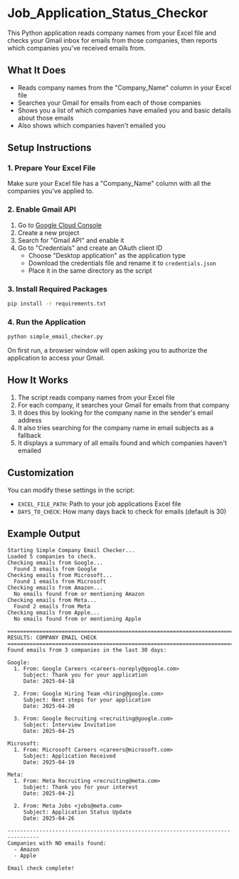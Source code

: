 # Job_Application_Status_Checkor

This Python application reads company names from your Excel file and checks your Gmail inbox for emails from those companies, then reports which companies you've received emails from.

## What It Does

- Reads company names from the "Company_Name" column in your Excel file
- Searches your Gmail for emails from each of those companies
- Shows you a list of which companies have emailed you and basic details about those emails
- Also shows which companies haven't emailed you

## Setup Instructions

### 1. Prepare Your Excel File

Make sure your Excel file has a "Company_Name" column with all the companies you've applied to.

### 2. Enable Gmail API

1. Go to [Google Cloud Console](https://console.cloud.google.com/)
2. Create a new project
3. Search for "Gmail API" and enable it
4. Go to "Credentials" and create an OAuth client ID
   - Choose "Desktop application" as the application type
   - Download the credentials file and rename it to `credentials.json`
   - Place it in the same directory as the script

### 3. Install Required Packages

```bash
pip install -r requirements.txt
```

### 4. Run the Application

```bash
python simple_email_checker.py
```

On first run, a browser window will open asking you to authorize the application to access your Gmail. 

## How It Works

1. The script reads company names from your Excel file
2. For each company, it searches your Gmail for emails from that company
3. It does this by looking for the company name in the sender's email address
4. It also tries searching for the company name in email subjects as a fallback
5. It displays a summary of all emails found and which companies haven't emailed

## Customization

You can modify these settings in the script:
- `EXCEL_FILE_PATH`: Path to your job applications Excel file
- `DAYS_TO_CHECK`: How many days back to check for emails (default is 30)

## Example Output

```
Starting Simple Company Email Checker...
Loaded 5 companies to check.
Checking emails from Google...
  Found 3 emails from Google
Checking emails from Microsoft...
  Found 1 emails from Microsoft
Checking emails from Amazon...
  No emails found from or mentioning Amazon
Checking emails from Meta...
  Found 2 emails from Meta
Checking emails from Apple...
  No emails found from or mentioning Apple

================================================================================
RESULTS: COMPANY EMAIL CHECK
================================================================================
Found emails from 3 companies in the last 30 days:

Google:
  1. From: Google Careers <careers-noreply@google.com>
     Subject: Thank you for your application
     Date: 2025-04-18

  2. From: Google Hiring Team <hiring@google.com>
     Subject: Next steps for your application
     Date: 2025-04-20

  3. From: Google Recruiting <recruiting@google.com>
     Subject: Interview Invitation
     Date: 2025-04-25

Microsoft:
  1. From: Microsoft Careers <careers@microsoft.com>
     Subject: Application Received
     Date: 2025-04-19

Meta:
  1. From: Meta Recruiting <recruiting@meta.com>
     Subject: Thank you for your interest
     Date: 2025-04-21

  2. From: Meta Jobs <jobs@meta.com>
     Subject: Application Status Update
     Date: 2025-04-26

--------------------------------------------------------------------------------
Companies with NO emails found:
  - Amazon
  - Apple

Email check complete!
```
